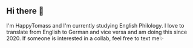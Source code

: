 ## Hi there 👋

I'm HappyTomass and I'm currently studying English Philology.
I love to translate from English to German and vice versa and am doing this since 2020.
If someone is interested in a collab, feel free to text me✨

<!--
**HappyTomass/HappyTomass** is a ✨ _special_ ✨ repository because its `README.md` (this file) appears on your GitHub profile.

Here are some ideas to get you started:

- 🔭 I’m currently working on ...
- 🌱 I’m currently learning ...
- 👯 I’m looking to collaborate on ...
- 🤔 I’m looking for help with ...
- 💬 Ask me about ...
- 📫 How to reach me: ...
- 😄 Pronouns: ...
- ⚡ Fun fact: ...
-->
